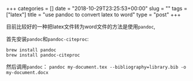+++
categories = []
date = "2018-10-29T23:25:53+00:00"
slug = ""
tags = ["latex"]
title = "use pandoc to convert latex to word"
type = "post"
+++

目前比较好的一种把latex文件转为word文件的方法是使用`pandoc`,

首先安装`pandoc`和`pandoc-citeproc`:

```
brew install pandoc
brew install pandoc-citeproc
```

然后调用`pandoc`：
`pandoc my-document.tex --bibliography=library.bib -o my-document.docx`